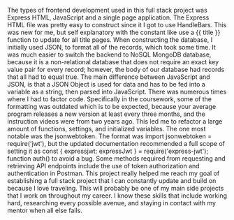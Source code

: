 The types of frontend development used in this full stack project was Express HTML, JavaScript and a single page application. The Express HTML file was pretty easy to construct since it I got to use HandleBars. This was new for me, but self explanatory with the constant like use a {{ title }} function to update for all title pages. When constructing the database, I initially used JSON, to format all of the records, which took some time. It was much easier to switch the backend to NoSQL MongoDB database, because it is a non-relational database that does not require an exact key value pair for every record; however, the body of our database had records that all had to equal true. The main difference between JavaScript and JSON, is that a JSON Object is used for data and has to be fed into a variable as a string, then parsed into JavaScript. There was numerous times where I had to factor code. Specifically in the coursework, some of the formatting was outdated which is to be expected, because your average program releases a new version at least every three months, and the instruction videos were from two years ago. This led me to refactor a large amount of functions, settings, and initialized variables. The one most notable was the jsonwebtoken. The format was import jsonwebtoken = require('jwt'), but the updated documentation recommended a full scope of setting it as const { expressjwt: expressJwt } = require('express-jwt'); function auth() to avoid a bug. Some methods required from requesting and retrieving API endpoints include the use of token authorization and authentication in Postman. This project really helped me reach my goal of establishing a full stack project that I can constantly update and build on because I love traveling. This will probably be one of my main side projects that I work on throughout my career. I know these skills that include working hard, researching every possible avenue, and staying in contact with my mentor when all else fails. 
